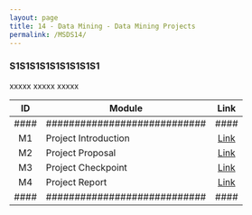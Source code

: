 ```yaml
---
layout: page
title: 14 - Data Mining - Data Mining Projects
permalink: /MSDS14/
---
```


<h3>S1S1S1S1S1S1S1S1S1</h3>

xxxxx xxxxx xxxxx

| ID | Module                     |Link|
|:--:|----------------------------|:--:|
|####|############################|####|
| M1 | Project Introduction       |[Link](/01-MSDS/MSDS12/M1/)|
| M2 | Project Proposal           |[Link](/01-MSDS/MSDS12/M2/)|
| M3 |Project Checkpoint          |[Link](/01-MSDS/MSDS12/M3/)|
| M4 | Project Report             |[Link](/01-MSDS/MSDS12/M4/)|
|####|############################|####|

